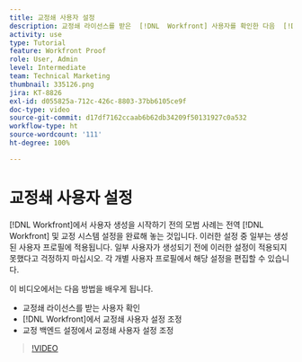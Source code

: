 ```yaml
---
title: 교정쇄 사용자 설정
description: 교정쇄 라이선스를 받은  [!DNL  Workfront] 사용자를 확인한 다음  [!DNL Workfront] 및 백엔드 설정 모두에서 사용자 설정을 조정하는 방법을 알아봅니다.
activity: use
type: Tutorial
feature: Workfront Proof
role: User, Admin
level: Intermediate
team: Technical Marketing
thumbnail: 335126.png
jira: KT-8826
exl-id: d055825a-712c-426c-8803-37bb6105ce9f
doc-type: video
source-git-commit: d17df7162ccaab6b62db34209f50131927c0a532
workflow-type: ht
source-wordcount: '111'
ht-degree: 100%

---
```


# 교정쇄 사용자 설정

[!DNL  Workfront]에서 사용자 생성을 시작하기 전의 모범 사례는 전역 [!DNL Workfront] 및 교정 시스템 설정을 완료해 놓는 것입니다. 이러한 설정 중 일부는 생성된 사용자 프로필에 적용됩니다. 일부 사용자가 생성되기 전에 이러한 설정이 적용되지 못했다고 걱정하지 마십시오. 각 개별 사용자 프로필에서 해당 설정을 편집할 수 있습니다.


이 비디오에서는 다음 방법을 배우게 됩니다.

* 교정쇄 라이선스를 받는 사용자 확인
* [!DNL  Workfront]에서 교정쇄 사용자 설정 조정
* 교정 백엔드 설정에서 교정쇄 사용자 설정 조정

>[!VIDEO](https://video.tv.adobe.com/v/335126/?quality=12&learn=on&enablevpops)

<!--
Lean More URLs
-->
